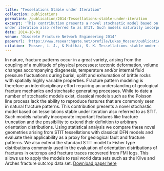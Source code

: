 ```yaml
---
title: "Tesselations Stable under Iteration"
collection: publications
permalink: /publication/2014-Tessellations-stable-under-iteration
excerpt: 'This contribution presents a novel stochastic model based on tessellations stable
under iteration also referred to as STIT. Such models naturally incorporate important features like fracture truncation and the possibility to extend their definition to arbitrary orientation distributions.'
date: 2014-10-01
venue: 'Discrete Fracture Network Engineering 2014'
paperurl: 'https://www.researchgate.net/profile/Lukas_Mosser/publication/267765286_Tessellations_stable_under_iteration_Evaluation_of_application_as_an_improved_stochastic_discrete_fracture_modeling_algorithm/links/545a3d060cf2bccc49132902/Tessellations-stable-under-iteration-Evaluation-of-application-as-an-improved-stochastic-discrete-fracture-modeling-algorithm.pdf'
citation: 'Mosser, L. J., & Matthäi, S. K. Tessellations stable under iteration.'
---
```

In nature, fracture patterns occur in a great variety, arising from the coupling of a multitude of physical processes:
tectonic deformation, volume changes accompanying diagenesis, temperature and/or internal fluid pressure fluctuations during
burial, uplift and exhumation of brittle rocks with spatially highly variable properties. Fracture pattern modeling is therefore an
interdisciplinary effort requiring an understanding of geological fracture mechanics and stochastic generating processes. While to
date a number of stochastic models exist, classical models such as the Poisson line process lack the ability to reproduce features that
are commonly seen in natural fracture patterns. This contribution presents a novel stochastic model based on tessellations stable
under iteration also referred to as STIT. Such models naturally incorporate important features like fracture truncation and the
possibility to extend their definition to arbitrary orientation distributions. Using statistical analysis we compare these novel
geometries arising from STIT tessellations with classical DFN models and evaluate their applicability as a proxy for geological fault
and fracture patterns. We also extend the standard STIT model to Fisher type distributions commonly used in the evaluation of
orientation distributions of fractures in outcrops and fracture traces recovered from FMI logs. This allows us to apply the models to
real world data sets such as the Kilve and Arches fracture outcrop data set.
[Download paper here](https://www.researchgate.net/profile/Lukas_Mosser/publication/267765286_Tessellations_stable_under_iteration_Evaluation_of_application_as_an_improved_stochastic_discrete_fracture_modeling_algorithm/links/545a3d060cf2bccc49132902/Tessellations-stable-under-iteration-Evaluation-of-application-as-an-improved-stochastic-discrete-fracture-modeling-algorithm.pdf)
